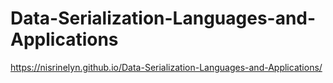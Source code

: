 # Data-Serialization-Languages-and-Applications



https://nisrinelyn.github.io/Data-Serialization-Languages-and-Applications/
